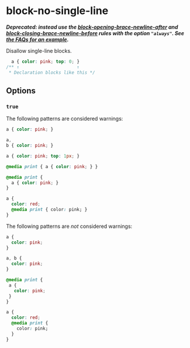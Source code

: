 # block-no-single-line

***Deprecated: instead use the [block-opening-brace-newline-after](../block-opening-brace-newline-after/README.md#always) and [block-closing-brace-newline-before](../block-closing-brace-newline-before/README.md#always) rules with the option `"always"`. See [the FAQs for an example](../../../docs/user-guide/faq.md#how-do-i-disallow-single-line-blocks).***

Disallow single-line blocks.

```css
  a { color: pink; top: 0; }
/** ↑                      ↑
 * Declaration blocks like this */
```

## Options

### `true`

The following patterns are considered warnings:

```css
a { color: pink; }
```

```css
a,
b { color: pink; }
```

```css
a { color: pink; top: 1px; }
```

```css
@media print { a { color: pink; } }
```

```css
@media print {
  a { color: pink; }
}
```

```css
a {
  color: red;
  @media print { color: pink; }
}
```

The following patterns are *not* considered warnings:

```css
a {
  color: pink;
}
```

```css
a, b {
  color: pink;
}
```

```css
@media print {
 a {
   color: pink;
 }
}
```

```css
a {
  color: red;
  @media print {
    color: pink;
  }
}
```
